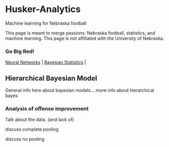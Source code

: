# Husker-Analytics
Machine learning for Nebraska football

This page is meant to merge passions: Nebraska football, statistics, and machine learning. This page is not affiliated with the University of Nebraska.

### Go Big Red!

[Neural Networks](NeuralNet.md)  |  [Bayesian Statistics](HierarchicalBayes.md)  |  

## Hierarchical Bayesian Model 

General info here about bayesian models....more info about hierarchical bayes


### Analysis of offense improvement
Talk about the data. (and lack of)

discuss complete pooling

discuss no pooling




